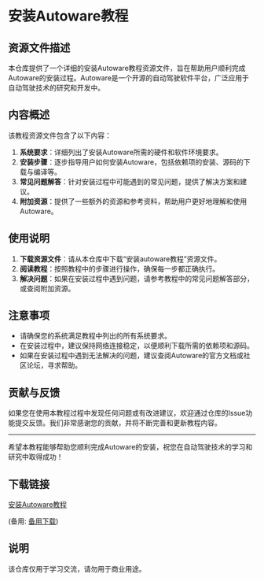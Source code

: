 # 安装Autoware教程

## 资源文件描述

本仓库提供了一个详细的安装Autoware教程资源文件，旨在帮助用户顺利完成Autoware的安装过程。Autoware是一个开源的自动驾驶软件平台，广泛应用于自动驾驶技术的研究和开发中。

## 内容概述

该教程资源文件包含了以下内容：

1. **系统要求**：详细列出了安装Autoware所需的硬件和软件环境要求。
2. **安装步骤**：逐步指导用户如何安装Autoware，包括依赖项的安装、源码的下载与编译等。
3. **常见问题解答**：针对安装过程中可能遇到的常见问题，提供了解决方案和建议。
4. **附加资源**：提供了一些额外的资源和参考资料，帮助用户更好地理解和使用Autoware。

## 使用说明

1. **下载资源文件**：请从本仓库中下载“安装autoware教程”资源文件。
2. **阅读教程**：按照教程中的步骤进行操作，确保每一步都正确执行。
3. **解决问题**：如果在安装过程中遇到问题，请参考教程中的常见问题解答部分，或查阅附加资源。

## 注意事项

- 请确保您的系统满足教程中列出的所有系统要求。
- 在安装过程中，建议保持网络连接稳定，以便顺利下载所需的依赖项和源码。
- 如果在安装过程中遇到无法解决的问题，建议查阅Autoware的官方文档或社区论坛，寻求帮助。

## 贡献与反馈

如果您在使用本教程过程中发现任何问题或有改进建议，欢迎通过仓库的Issue功能提交反馈。我们非常感谢您的贡献，并将不断完善和更新教程内容。

---

希望本教程能够帮助您顺利完成Autoware的安装，祝您在自动驾驶技术的学习和研究中取得成功！

## 下载链接
[安装Autoware教程](https://pan.quark.cn/s/f2d3cf10d27d) 

(备用: [备用下载](https://pan.baidu.com/s/1mu7RVn0G-3o555kEvXyouw?pwd=1234))

## 说明

该仓库仅用于学习交流，请勿用于商业用途。
